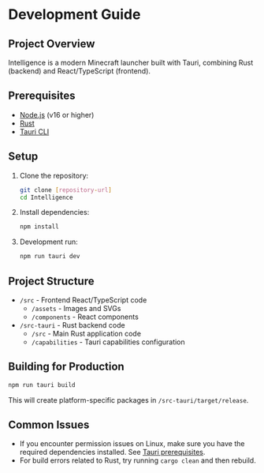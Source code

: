 # Development Guide

## Project Overview

Intelligence is a modern Minecraft launcher built with Tauri, combining Rust (backend) and React/TypeScript (frontend).

## Prerequisites

- [Node.js](https://nodejs.org/) (v16 or higher)
- [Rust](https://www.rust-lang.org/tools/install)
- [Tauri CLI](https://tauri.app/v1/guides/getting-started/prerequisites)

## Setup

1. Clone the repository:
   ```bash
   git clone [repository-url]
   cd Intelligence
   ```

2. Install dependencies:
   ```bash
   npm install
   ```

3. Development run:
   ```bash
   npm run tauri dev
   ```

## Project Structure

- `/src` - Frontend React/TypeScript code
  - `/assets` - Images and SVGs
  - `/components` - React components
- `/src-tauri` - Rust backend code
  - `/src` - Main Rust application code
  - `/capabilities` - Tauri capabilities configuration

## Building for Production

```bash
npm run tauri build
```

This will create platform-specific packages in `/src-tauri/target/release`.

## Common Issues

- If you encounter permission issues on Linux, make sure you have the required dependencies installed. See [Tauri prerequisites](https://tauri.app/v2/guides/getting-started/prerequisites/).
- For build errors related to Rust, try running `cargo clean` and then rebuild. 